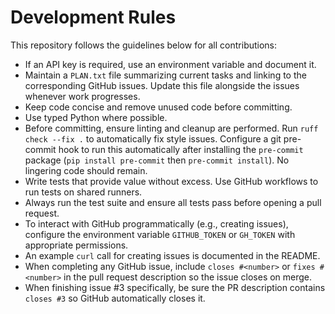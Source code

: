 # Development Rules

This repository follows the guidelines below for all contributions:

- If an API key is required, use an environment variable and document it.
- Maintain a `PLAN.txt` file summarizing current tasks and linking to the corresponding GitHub issues. Update this file alongside the issues whenever work progresses.
- Keep code concise and remove unused code before committing.
- Use typed Python where possible.
- Before committing, ensure linting and cleanup are performed. Run
  `ruff check --fix .` to automatically fix style issues. Configure a git
  pre-commit hook to run this automatically after installing the
  `pre-commit` package (`pip install pre-commit` then `pre-commit install`).
  No lingering code should remain.
- Write tests that provide value without excess. Use GitHub workflows to run tests on shared runners.
- Always run the test suite and ensure all tests pass before opening a pull request.
- To interact with GitHub programmatically (e.g., creating issues), configure the environment variable `GITHUB_TOKEN` or `GH_TOKEN` with appropriate permissions.
 - An example `curl` call for creating issues is documented in the README.
- When completing any GitHub issue, include `closes #<number>` or
  `fixes #<number>` in the pull request description so the issue closes on merge.
- When finishing issue #3 specifically, be sure the PR description contains
  `closes #3` so GitHub automatically closes it.
